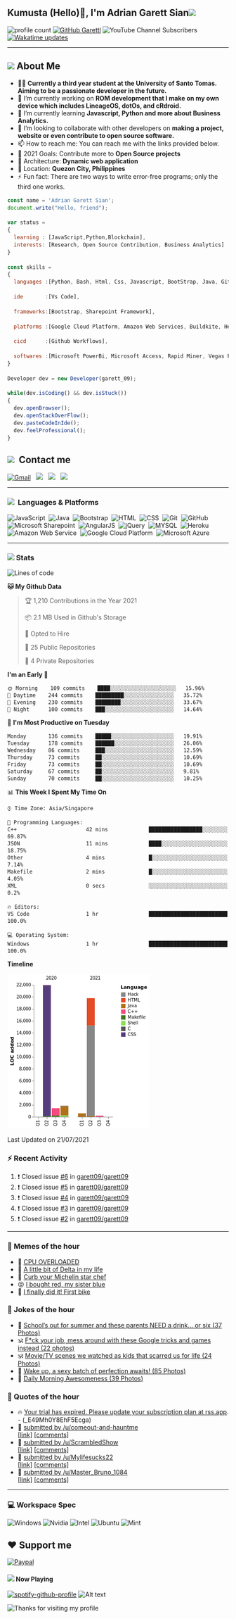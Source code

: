 <h2> Kumusta (Hello)🙏, I'm Adrian Garett Sian<img src="https://media.giphy.com/media/12oufCB0MyZ1Go/giphy.gif" width="50"></h2>

![profile count](https://komarev.com/ghpvc/?username=garett09&color=red)
[![GitHub Garettl](https://img.shields.io/github/followers/garett09?label=follow&style=social)](https://github.com/garett09)
![YouTube Channel Subscribers](https://img.shields.io/youtube/channel/subscribers/UChAoCAh1jVTaMz0Sc61X5Xw?style=social)
[![Wakatime updates](https://github.com/garett09/garett09/actions/workflows/update-commits.yml/badge.svg?branch=main)](https://github.com/garett09/garett09/actions/workflows/update-commits.yml)

---

## <img src="https://media.giphy.com/media/fTsZNbPQxJWtor2LXE/giphy.gif"  width="30">&nbsp;About Me
-   👩‍💻  **Currently a third year student at the University of Santo Tomas. Aiming to be a passionate developer in the future.**
-   🔭  I’m currently working on  **ROM development that I make on my own device which includes LineageOS, dotOs, and cRdroid.**
-   🌱  I’m currently learning **Javascript, Python and more about Business Analytics.**
-   👯  I’m looking to collaborate with other developers on **making a project, website or even contribute to open source software.**
-   📫  How to reach me: You can reach me with the links provided below. 
-   🥅  2021 Goals: Contribute more to **Open Source projects**
-   👷  Architecture: **Dynamic web application**
-   📍   Location: **Quezon City, Philippines** 
-   ⚡  Fun fact: There are two ways to write error-free programs; only the third one works.

```javascript
const name = 'Adrian Garett Sian';
document.write("Hello, friend");

var status = 
{ 
  learning : [JavaScript,Python,Blockchain],
  interests: [Research, Open Source Contribution, Business Analytics]
}

const skills = 
{
  languages :[Python, Bash, Html, Css, Javascript, BootStrap, Java, Git, Markdown, AngularJs, AccessSQL, MySQL],
  
  ide       :[Vs Code],
  
  frameworks:[Bootstrap, Sharepoint Framework],
  
  platforms :[Google Cloud Platform, Amazon Web Services, Buildkite, Heroku, Microsoft Sharepoint],
  
  cicd      :[Github Workflows],

  softwares :[Microsoft PowerBi, Microsoft Access, Rapid Miner, Vegas Pro]
}

Developer dev = new Developer(garett_09);

while(dev.isCoding() && dev.isStuck())  
{
  dev.openBrowser();
  dev.openStackOverFlow();
  dev.pasteCodeInIde();
  dev.feelProfessional();
}
```

## <img src="https://media.giphy.com/media/c5vDr1rkcbcrBwG9SX/giphy.gif" width="30">&nbsp; Contact me

<a href="mailto:adriansian@gmail.com"><img alt="Gmail" src="https://img.shields.io/badge/Gmail-D14836?style=for-the-badge&logo=gmail&logoColor=white" /></a> &nbsp;
<a href="https://instagram.com/adriansian"><img src="https://img.shields.io/badge/@adriansian_-E4405F?style=for-the-badge&logo=instagram&logoColor=white"/></a> &nbsp;
<a href="https://t.me/garett_09"><img src="https://img.shields.io/badge/@garett_09_-2CA5E0?style=for-the-badge&logo=telegram&logoColor=white"/></a> &nbsp;
<a href="https://www.linkedin.com/in/adrian-garett-sian-766775159/"><img src="https://img.shields.io/badge/-Adrian%20Garett%20Sian-blue?style=flat-square&logo=Linkedin&logoColor=white&link=https://www.linkedin.com/in/adrian-garett-sian-766775159/"/></a> &nbsp;

---

###  <img src="https://media.giphy.com/media/WUlplcMpOCEmTGBtBW/giphy.gif" width="30"> &nbsp;Languages & Platforms

![JavaScript](https://img.shields.io/badge/JavaScript-F7DF1E?style=for-the-badge&logo=javascript&logoColor=black)&nbsp;
![Java](https://img.shields.io/badge/Java-ED8B00?style=for-the-badge&logo=java&logoColor=white)&nbsp;
![Bootstrap](https://img.shields.io/badge/Bootstrap-563D7C?style=for-the-badge&logo=bootstrap&logoColor=white)&nbsp;
![HTML](https://img.shields.io/badge/HTML5-E34F26?style=for-the-badge&logo=html5&logoColor=white)&nbsp;
![CSS](https://img.shields.io/badge/CSS3-1572B6?style=for-the-badge&logo=css3&logoColor=white)&nbsp;
![Git](https://img.shields.io/badge/git-%23F05033.svg?style=for-the-badge&logo=git&logoColor=white)&nbsp;
![GitHub](https://img.shields.io/badge/GitHub-100000?style=for-the-badge&logo=github&logoColor=white)&nbsp;
![Microsoft Sharepoint](https://img.shields.io/badge/Microsoft_SharePoint-0078D4?style=for-the-badge&logo=microsoft-sharepoint&logoColor=white)&nbsp;
![AngularJS](https://img.shields.io/badge/AngularJS-E23237?style=for-the-badge&logo=angularjs&logoColor=white)&nbsp;
![jQuery](https://img.shields.io/badge/jQuery-0769AD?style=for-the-badge&logo=jquery&logoColor=white)&nbsp;
![MYSQL](https://img.shields.io/badge/MySQL-00000F?style=for-the-badge&logo=mysql&logoColor=white)&nbsp;
![Heroku](https://img.shields.io/badge/Heroku-430098?style=for-the-badge&logo=heroku&logoColor=white)&nbsp;
![Amazon Web Service](https://img.shields.io/badge/Amazon_AWS-232F3E?style=for-the-badge&logo=amazon-aws&logoColor=white)&nbsp;
![Google Cloud Platform](https://img.shields.io/badge/Google_Cloud-4285F4?style=for-the-badge&logo=google-cloud&logoColor=white)&nbsp;
![Microsoft Azure](https://img.shields.io/badge/Microsoft_Azure-0089D6?style=for-the-badge&logo=microsoft-azure&logoColor=white)&nbsp;

---

### <img src="https://media.giphy.com/media/l378c04F2fjeZ7vH2/giphy.gif" width="30">&nbsp;Stats


<!--START_SECTION:waka-->
![Lines of code](https://img.shields.io/badge/From%20Hello%20World%20I%27ve%20Written-45845%20lines%20of%20code-blue)

**🐱 My Github Data** 

> 🏆 1,210 Contributions in the Year 2021
 > 
> 📦 2.1 MB Used in Github's Storage 
 > 
> 💼 Opted to Hire
 > 
> 📜 25 Public Repositories 
 > 
> 🔑 4 Private Repositories  
 > 
**I'm an Early 🐤** 

```text
🌞 Morning    109 commits    ████░░░░░░░░░░░░░░░░░░░░░   15.96% 
🌆 Daytime    244 commits    █████████░░░░░░░░░░░░░░░░   35.72% 
🌃 Evening    230 commits    ████████░░░░░░░░░░░░░░░░░   33.67% 
🌙 Night      100 commits    ███░░░░░░░░░░░░░░░░░░░░░░   14.64%

```
📅 **I'm Most Productive on Tuesday** 

```text
Monday       136 commits    █████░░░░░░░░░░░░░░░░░░░░   19.91% 
Tuesday      178 commits    ██████░░░░░░░░░░░░░░░░░░░   26.06% 
Wednesday    86 commits     ███░░░░░░░░░░░░░░░░░░░░░░   12.59% 
Thursday     73 commits     ██░░░░░░░░░░░░░░░░░░░░░░░   10.69% 
Friday       73 commits     ██░░░░░░░░░░░░░░░░░░░░░░░   10.69% 
Saturday     67 commits     ██░░░░░░░░░░░░░░░░░░░░░░░   9.81% 
Sunday       70 commits     ██░░░░░░░░░░░░░░░░░░░░░░░   10.25%

```


📊 **This Week I Spent My Time On** 

```text
⌚︎ Time Zone: Asia/Singapore

💬 Programming Languages: 
C++                      42 mins             █████████████████░░░░░░░░   69.87% 
JSON                     11 mins             ████░░░░░░░░░░░░░░░░░░░░░   18.75% 
Other                    4 mins              █░░░░░░░░░░░░░░░░░░░░░░░░   7.14% 
Makefile                 2 mins              █░░░░░░░░░░░░░░░░░░░░░░░░   4.05% 
XML                      0 secs              ░░░░░░░░░░░░░░░░░░░░░░░░░   0.2%

🔥 Editors: 
VS Code                  1 hr                █████████████████████████   100.0%

💻 Operating System: 
Windows                  1 hr                █████████████████████████   100.0%

```

**Timeline**

![Chart not found](https://raw.githubusercontent.com/garett09/garett09/main/charts/bar_graph.png) 


 Last Updated on 21/07/2021
<!--END_SECTION:waka-->


### :zap: Recent Activity

<!--START_SECTION:activity-->
1. ❗️ Closed issue [#6](https://github.com/garett09/garett09/issues/6) in [garett09/garett09](https://github.com/garett09/garett09)
2. ❗️ Closed issue [#5](https://github.com/garett09/garett09/issues/5) in [garett09/garett09](https://github.com/garett09/garett09)
3. ❗️ Closed issue [#4](https://github.com/garett09/garett09/issues/4) in [garett09/garett09](https://github.com/garett09/garett09)
4. ❗️ Closed issue [#3](https://github.com/garett09/garett09/issues/3) in [garett09/garett09](https://github.com/garett09/garett09)
5. ❗️ Closed issue [#2](https://github.com/garett09/garett09/issues/2) in [garett09/garett09](https://github.com/garett09/garett09)
<!--END_SECTION:activity-->

---

### 📣 Memes of the hour

<!-- MEMES:START -->
 - 🚖 [CPU OVERLOADED](http://9gag.com/gag/awMPYM1)
 - 🚯 [A little bit of Delta in my life](http://9gag.com/gag/aoMA8Gm)
 - 🚯 [Curb your Michelin star chef](http://9gag.com/gag/amPKp7v)
 - 😝 [I bought red, my sister blue](http://9gag.com/gag/a279LKp)
 - 🚅 [I finally did it! First bike](http://9gag.com/gag/axMQYPK)<!-- MEMES:END -->

### 📣 Jokes of the hour

<!-- JOKES:START -->
 - 🐔 [School’s out for summer and these parents NEED a drink… or six (37 Photos)](https://thechive.com/2021/07/21/schools-out-for-summer-and-these-parents-need-a-drink-or-six-37-photos/)
 - 🕉 [F*ck your job, mess around with these Google tricks and games instead (22 photos)](https://thechive.com/2021/07/21/fck-your-job-mess-around-with-these-google-tricks-and-games-instead-22-photos/)
 - 🕉 [Movie/TV scenes we watched as kids that scarred us for life (24 Photos)](https://thechive.com/2021/07/21/movie-tv-scenes-we-watched-as-kids-that-scarred-us-for-life-24-photos/)
 - 👾 [Wake up, a sexy batch of perfection awaits! (85 Photos)](https://thechive.com/2021/07/21/wake-up-a-sexy-batch-of-perfection-awaits-85-photos/)
 - 🎈 [Daily Morning Awesomeness (39 Photos)](https://thechive.com/2021/07/21/daily-morning-awesomeness-39-photos-175/)<!-- JOKES:END -->

### 📣 Quotes of the hour

<!-- QUOTES:START -->
 - 🔥 [Your trial has expired. Please update your subscription plan at <a href="https://rss.app">rss.app</a>. - (_E49Mh0Y8EhF5Ecga)](https://rss.app)
 - 🌮 [&#32; submitted by &#32; <a href="https://www.reddit.com/user/comeout-and-hauntme"> /u/comeout-and-hauntme </a> <br/> <span><a href="https://www.reddit.com/r/quotes/comments/oofqwr/the_most_painful_thing_is_losing_yourself_in_the/">[link]</a></span> &#32; <span><a href="https://www.reddit.com/r/quotes/comments/oofqwr/the_most_painful_thing_is_losing_yourself_in_the/">[comments]</a></span>](https://www.reddit.com/r/quotes/comments/oofqwr/the_most_painful_thing_is_losing_yourself_in_the/)
 - 🌮 [&#32; submitted by &#32; <a href="https://www.reddit.com/user/ScrambledShow"> /u/ScrambledShow </a> <br/> <span><a href="https://www.reddit.com/r/quotes/comments/oomzcs/believe_those_who_are_seeking_the_truth_doubt/">[link]</a></span> &#32; <span><a href="https://www.reddit.com/r/quotes/comments/oomzcs/believe_those_who_are_seeking_the_truth_doubt/">[comments]</a></span>](https://www.reddit.com/r/quotes/comments/oomzcs/believe_those_who_are_seeking_the_truth_doubt/)
 - 💯 [&#32; submitted by &#32; <a href="https://www.reddit.com/user/Mylifesucks22"> /u/Mylifesucks22 </a> <br/> <span><a href="https://www.reddit.com/r/quotes/comments/oo0slf/it_is_hard_to_imagine_a_more_stupid_or_more/">[link]</a></span> &#32; <span><a href="https://www.reddit.com/r/quotes/comments/oo0slf/it_is_hard_to_imagine_a_more_stupid_or_more/">[comments]</a></span>](https://www.reddit.com/r/quotes/comments/oo0slf/it_is_hard_to_imagine_a_more_stupid_or_more/)
 - 💫 [&#32; submitted by &#32; <a href="https://www.reddit.com/user/Master_Bruno_1084"> /u/Master_Bruno_1084 </a> <br/> <span><a href="https://www.reddit.com/r/quotes/comments/oojh7c/there_is_strong_shadow_where_there_is_much_light/">[link]</a></span> &#32; <span><a href="https://www.reddit.com/r/quotes/comments/oojh7c/there_is_strong_shadow_where_there_is_much_light/">[comments]</a></span>](https://www.reddit.com/r/quotes/comments/oojh7c/there_is_strong_shadow_where_there_is_much_light/)<!-- QUOTES:END -->

--- 
### 💻 Workspace Spec

![Windows](https://img.shields.io/badge/Windows-11-0078D6?style=for-the-badge&logo=windows&logoColor=white)
![Nvidia](https://img.shields.io/badge/NVIDIA-RTX3070-76B900?style=for-the-badge&logo=nvidia&logoColor=white)
![Intel](https://img.shields.io/badge/Intel-Core_i7_10th-0071C5?style=for-the-badge&logo=intel&logoColor=white)
![Ubuntu](https://img.shields.io/badge/Ubuntu-E95420?style=for-the-badge&logo=ubuntu&logoColor=white)
![Mint](https://img.shields.io/badge/Linux_Mint-87CF3E?style=for-the-badge&logo=linux-mint&logoColor=white)


## ❤ Support me
[![Paypal](https://img.shields.io/badge/PayPal-garett_09?style=for-the-badge&logo=paypal&logoColor=white)](https://paypal.me/garett_09)


#### <img src="https://media.giphy.com/media/vybWlRniCXzZC/giphy.gif" width="30">&nbsp;Now Playing 

 [![spotify-github-profile](https://spotify-github-profile.vercel.app/api/view?uid=garett_09&cover_image=true&theme=default)](https://spotify-github-profile.vercel.app/api/view?uid=garett_09&redirect=true)
![Alt text](https://spotify-recently-played-readme.vercel.app/api?user=garett_09&width=510)

<img height="120" alt="Thanks for visiting my profile" width="100%" src="https://github.com/dibyendu415/dibyendu415/blob/master/marquee.svg" />
